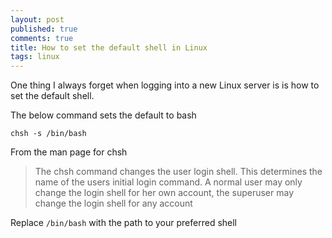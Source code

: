 ```yaml
---
layout: post
published: true
comments: true
title: How to set the default shell in Linux
tags: linux
---
```

One thing I always forget when logging into a new Linux server is is how to set the default shell.

The below command sets the default to bash

```chsh -s /bin/bash```

From the man page for chsh

> The chsh command changes the user login shell. This determines the name of the users initial login command. A normal user may only change the login shell for her own account, the superuser may change the login shell for any account

Replace `/bin/bash` with the path to your preferred shell
